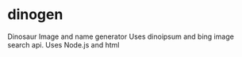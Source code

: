 # dinogen
Dinosaur Image and name generator 
Uses dinoipsum and bing image search api. Uses Node.js and html
